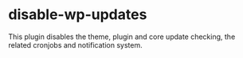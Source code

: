 # disable-wp-updates
This plugin disables the theme, plugin and core update checking, the related cronjobs and notification system.
